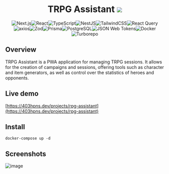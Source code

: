 
<h1 align="center">TRPG Assistant <img src="https://img.shields.io/badge/version-0.0.2-blue" /></h1>
<p align="center"><img src="https://img.shields.io/badge/next%20js-000000?style=for-the-badge&logo=nextdotjs&logoColor=white" alt="Next.js" /><img src="https://img.shields.io/badge/React-20232A?style=for-the-badge&logo=react&logoColor=61DAFB" alt="React" /><img src="https://img.shields.io/badge/TypeScript-007ACC?style=for-the-badge&logo=typescript&logoColor=white" alt="TypeScript" /><img src="https://img.shields.io/badge/nestjs-E0234E?style=for-the-badge&logo=nestjs&logoColor=white" alt="NestJS" /><img src="https://img.shields.io/badge/Tailwind_CSS-38B2AC?style=for-the-badge&logo=tailwind-css&logoColor=white" alt="TailwindCSS" /><img src="https://img.shields.io/badge/React_Query-FF4154?style=for-the-badge&logo=React_Query&logoColor=white" alt="React Query"/><img src="https://img.shields.io/badge/Axios-5A29E4.svg?style=for-the-badge&logo=Axios&logoColor=white" alt="axios" /><img src="https://img.shields.io/badge/Zod-3E67B1.svg?style=for-the-badge&logo=Zod&logoColor=white" alt="Zod" /><img src="https://img.shields.io/badge/Prisma-3982CE?style=for-the-badge&logo=Prisma&logoColor=white" alt="Prisma" /><img src="https://img.shields.io/badge/PostgreSQL-4169E1.svg?style=for-the-badge&logo=PostgreSQL&logoColor=white" alt="PostgreSQL" /><img src="https://img.shields.io/badge/JSON%20Web%20Tokens-000000.svg?style=for-the-badge&logo=JSON-Web-Tokens&logoColor=white" alt="JSON Web Tokens" /><img src="https://img.shields.io/badge/Docker-2496ED.svg?style=for-the-badge&logo=Docker&logoColor=white" alt="Docker"/><img src="https://img.shields.io/badge/Turborepo-0C0606?style=for-the-badge&logo=turborepo&logoColor=EF4444" alt="Turborepo" />  </p>

<h2>Overview</h2>
<p>
TRPG Assistant is a PWA application for managing TRPG sessions. It allows for the creation of campaigns and sessions, offering tools such as character and item generators, as well as control over the statistics of heroes and opponents.
</p>

<h2>Live demo</h2>

[https://403hpns.dev/projects/rpg-assistant](https://403hpns.dev/projects/rpg-assistant)


<h2>Install</h2>

```
docker-compose up -d
```

<h2>Screenshots</h2>

<p align="center">
  
![image](https://github.com/user-attachments/assets/b692209b-d4b5-413e-96a4-56f5ca0c1a42)

</p>


